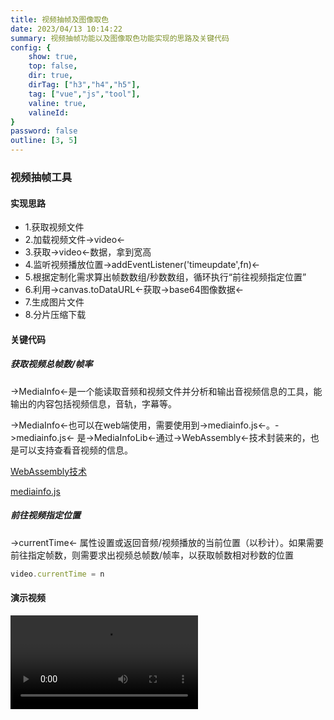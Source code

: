 ```yaml
---
title: 视频抽帧及图像取色
date: 2023/04/13 10:14:22
summary: 视频抽帧功能以及图像取色功能实现的思路及关键代码
config: {
    show: true,
    top: false,
    dir: true,
    dirTag: ["h3","h4","h5"],
    tag: ["vue","js","tool"],
    valine: true,
    valineId: 
}
password: false
outline: [3, 5]
---
```


### 视频抽帧工具

#### 实现思路

+ 1.获取视频文件
+ 2.加载视频文件->video<-
+ 3.获取->video<-数据，拿到宽高
+ 4.监听视频播放位置->addEventListener('timeupdate',fn)<-
+ 5.根据定制化需求算出帧数数组/秒数数组，循环执行“前往视频指定位置”
+ 6.利用->canvas.toDataURL<-获取->base64图像数据<-
+ 7.生成图片文件
+ 8.分片压缩下载

#### 关键代码

##### 获取视频总帧数/帧率

->MediaInfo<-是一个能读取音频和视频文件并分析和输出音视频信息的工具，能输出的内容包括视频信息，音轨，字幕等。

->MediaInfo<-也可以在web端使用，需要使用到->mediainfo.js<-。->mediainfo.js<- 是->MediaInfoLib<-通过->WebAssembly<-技术封装来的，也是可以支持查看音视频的信息。

[WebAssembly技术](https://juejin.cn/post/7212444005065211961?share_token=1776334d-d47f-4967-9a29-62bea7f09453)

[mediainfo.js](https://github.com/buzz/mediainfo.js)


##### 前往视频指定位置

->currentTime<- 属性设置或返回音频/视频播放的当前位置（以秒计）。如果需要前往指定帧数，则需要求出视频总帧数/帧率，以获取帧数相对秒数的位置

```js
video.currentTime = n
```

#### 演示视频

<video src="https://cdn.chenyingshuang.cn/blog/js/ShiPinChouZhengJiTuXiangQuSe/spcz.mp4" controls="controls" />


### 图像取色工具

#### 实现思路

+ 1.获取图片文件
+ 2.加载图片文件->image<-
+ 3.获取->image<-数据，拿到宽高
+ 4.将图片绘制在->canvas<-上
+ 5.利用->canvas.getImageData<-获取图像每个像素点信息
+ 6.求出“灰度图数据”、”alpha通道“等等信息
+ 7.监听->canvas<-鼠标移动事件，同步获取当前鼠标指向像素点颜色信息
+ 8.求出当前鼠标指向像素点周围的颜色信息，实现放大镜功能

#### 关键代码

##### 获取图像每个像素点信息

```js
const imgData = ctx.getImageData(0, 0, width, height)
for (let i = 0, len = imgData.data.length; i < len; i += 4) {
    const r = imgData.data[i]
    const g = imgData.data[i + 1]
    const b = imgData.data[i + 2]
    const a = imgData.data[i + 3]
}
```

##### 如何判断灰度图

当所有像素点RGB三原色相同的时候，我们把这个图像称为灰度图

```js
if (r !== g || g !== b) {
    isHasGrayscale = false
}
```

##### 如何判断是否具有alpha通道

Alpha通道不是简单的指透明度，一张不透明的图片也可以携带Alpha通道。如果你只是想判断是否包含透明度，请参考：JS检测PNG图片是否有透明背景、头图等操作，想要校验Alpha，我们首先需要获取到图片的详细信息，这里我通过读取图片的二进制数据来获取详细信息。

通过阅读AlloyTeam的[png的故事](http://www.alloyteam.com/2017/03/the-story-of-png-get-images-and-pixel-content/)，对图片二进制数据有一些了解，得出一下结论：

+ [0, 8]位表示的是png图片的类型，可以通过这个判断图片类型，值为：[137, 80, 78, 71, 13, 10, 26, 10]；

+ [8, 12]位表示数据内容长度；

+ [12, 16]位表示数据块类型；

当[12, 16]的数据转成字节码为 IHDR 时，表示图片带有宽度、高度和深度数据：

+ [16, 20]16~19位表示图片的宽度

+ [20~24]位表示图片的高度

+ [25]位表示图片的深度

[25]就是我们所需要的数据，它有5种值：

+ 1：灰度图像，1、2、4、8、16

+ 2：真彩色图像，8、16

+ 3：索引彩色图像，1、2、4、8

+ 4：带有a通道数据的灰度图像，8、16

+ 6：带有a通道数据的真彩色图像，8、16

实现步骤

+ 读取图片缓冲区数据
+ 把缓存区数据转成二进制数据
+ 判断数据块类型
+ 根据[25]数值判断是否包含Alpha通道

```js
const readBuffer = (file: any) => {
	return new Promise((resolve, reject) => {
		const reader = new FileReader();
		reader.onload = () => {
			resolve(reader.result);
		};
		reader.onerror = reject;
		reader.readAsArrayBuffer(file);
	});
};
 
export const isHasAlpha = async (file: any) => {
// 读取图片缓存区数据
const buffers = await readBuffer(file);
// 缓存区数据转成二进制数据，并获取0~25位数据
const uint8Array = new Uint8Array(buffers, 0, 26);
// 获取类型
let type = ''
uint8Array.slice(12, 16).forEach((number) => {
    type += String.fromCharCode(number)
})
// 判断类型和[25]的数值
if (type == 'IHDR' && (uint8Array[25] == 6 || uint8Array[25] == 4 || uint8Array[25] == 3)) {
    return true
} else {
    return false
}
```

#### 演示视频

<video src="https://cdn.chenyingshuang.cn/blog/js/ShiPinChouZhengJiTuXiangQuSe/txqs.mp4" controls="controls"/>